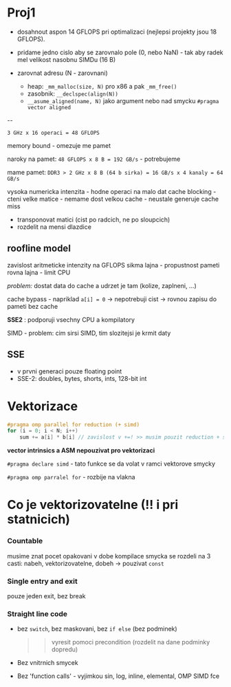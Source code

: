 # Proj1

* dosahnout aspon 14 GFLOPS pri optimalizaci (nejlepsi projekty jsou 18 GFLOPS).

* pridame jedno cislo aby se zarovnalo pole (0, nebo NaN) - tak aby radek mel velikost nasobnu SIMDu (16 B)

* zarovnat adresu (N - zarovnani)
	* heap: `_mm_malloc(size, N)` pro x86 a pak `_mm_free()`
	* zasobnik: `__declspec(align(N))`
	* `__asume_aligned(name, N)` jako argument nebo nad smycku `#pragma vector aligned`

--

`3 GHz x 16 operaci = 48 GFLOPS`

memory bound - omezuje me pamet

naroky na pamet: `48 GFLOPS x 8 B = 192 GB/s` - potrebujeme

mame pamet: `DDR3 > 2 GHz x 8 B (64 b sirka) = 16 GB/s x 4 kanaly = 64 GB/s`

vysoka numericka intenzita - hodne operaci na malo dat
cache blocking - cteni velke matice - nemame dost velkou cache - neustale generuje cache miss
* transponovat matici (cist po radcich, ne po sloupcich)
* rozdelit na mensi dlazdice

## roofline model
zavislost aritmeticke intenzity na GFLOPS
sikma lajna - propustnost pameti
rovna lajna - limit CPU

*problem:* dostat data do cache a udrzet je tam (kolize, zaplneni, …)

cache bypass - napriklad `a[i] = 0` -> nepotrebuji cist -> rovnou zapisu do pameti bez cache

**SSE2** : podporuji vsechny CPU a kompilatory

SIMD - problem: cim sirsi SIMD, tim slozitejsi je krmit daty

## SSE
* v prvni generaci pouze floating point
* SSE-2: doubles, bytes, shorts, ints, 128-bit int


# Vektorizace
```C
#pragma omp parallel for reduction (+ simd)
for (i = 0; i < N; i++)
	sum += a[i] * b[i] // zavislost v +=! >> musim pouzit reduction + simd
```

**vector intrinsics a ASM nepouzivat pro vektorizaci**

`#pragma declare simd` - tato funkce se da volat v ramci vektorove smycky

`#pragma omp parralel for` - rozbije na vlakna

# Co je vektorizovatelne (!! i pri statnicich)
### Countable
musime znat pocet opakovani v dobe kompilace
smycka se rozdeli na 3 casti: nabeh, vektorizovatelne, dobeh -> pouzivat `const`

### Single entry and exit
pouze jeden exit, bez break

### Straight line code
* bez `switch`, bez maskovani, bez `if else` (bez podminek)

	>> vyresit pomoci precondition (rozdelit na dane podminky dopredu)

* Bez vnitrnich smycek

* Bez 'function calls' - vyjimkou sin, log, inline, elemental, OMP SIMD fce
